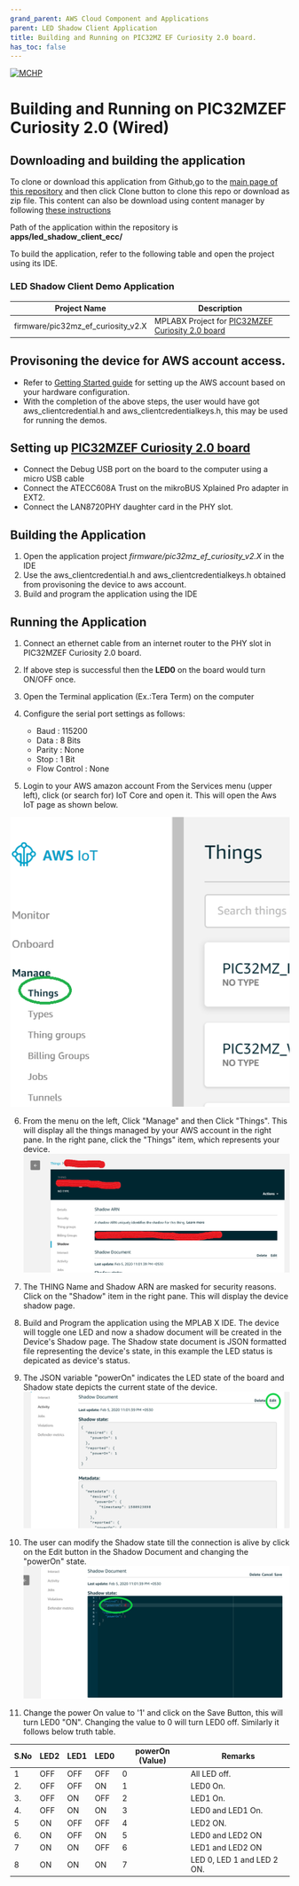```yaml
---
grand_parent: AWS Cloud Component and Applications
parent: LED Shadow Client Application
title: Building and Running on PIC32MZ EF Curiosity 2.0 board.
has_toc: false
---
```



[![MCHP](https://www.microchip.com/ResourcePackages/Microchip/assets/dist/images/logo.png)](https://www.microchip.com)

# Building and Running on PIC32MZEF Curiosity 2.0 (Wired)

## Downloading and building the application

To clone or download this application from Github,go to the [main page of this repository](https://github.com/Microchip-MPLAB-Harmony/aws_cloud) and then click Clone button to clone this repo or download as zip file. This content can also be download using content manager by following [these instructions](https://github.com/Microchip-MPLAB-Harmony/contentmanager/wiki)

Path of the application within the repository is **apps/led_shadow_client_ecc/**

To build the application, refer to the following table and open the project using its IDE.

### LED Shadow Client Demo Application

| Project Name      | Description                                    |
| ----------------- | ---------------------------------------------- |
| firmware/pic32mz_ef_curiosity_v2.X    | MPLABX Project for [PIC32MZEF Curiosity 2.0 board](https://www.microchip.com/developmenttools/ProductDetails/DM320209)|


## Provisoning the device for AWS account access.

- Refer to [Getting Started guide](https://github.com/MicrochipTech/amazon-freertos/blob/mchpdev/vendors/microchip/boards/GettingStarted_With%20PIC32MZEF.md) for setting up the AWS account based on your hardware configuration.
- With the completion of the above steps, the user would have got aws_clientcredential.h and aws_clientcredentialkeys.h, this may be used for running the demos.


## Setting up [PIC32MZEF Curiosity 2.0 board](https://www.microchip.com/developmenttools/ProductDetails/DM320209)

- Connect the Debug USB port on the board to the computer using a micro USB cable
- Connect the ATECC608A Trust on the mikroBUS Xplained Pro adapter in EXT2.
- Connect the LAN8720PHY daughter card in the PHY slot.


## Building the Application

1. Open the application project *firmware/pic32mz_ef_curiosity_v2.X* in the IDE
2. Use the aws_clientcredential.h and aws_clientcredentialkeys.h obtained from provisoning the device to aws account.
3. Build and program the application using the IDE

## Running the Application
1. Connect an ethernet cable from an internet router to the PHY slot in PIC32MZEF Curiosity 2.0 board.
2. If above step is successful then the **LED0** on the board would turn ON/OFF once.
3. Open the Terminal application (Ex.:Tera Term) on the computer
4. Configure the serial port settings as follows:
    - Baud : 115200
    - Data : 8 Bits
    - Parity : None
    - Stop : 1 Bit
    - Flow Control : None

5. Login to your AWS amazon account 
From the Services menu (upper left), click (or search for) IoT Core and open it. This will open the Aws IoT page as shown below.

![Things Screen](images/image0.png)

6. From the menu on the left, Click "Manage" and then Click "Things". This will display all the things managed by your AWS account in the right pane.
In the right pane, click the "Things" item, which represents your device. 
![Things Screen](images/image1.png)

7. The THING Name and Shadow ARN are masked for security reasons. Click on the "Shadow" item in the right pane. This will display the device shadow page. 

8. Build and Program the application using the MPLAB X IDE. The device will toggle one LED and now a shadow document will be created in the Device's Shadow page. 
The Shadow state document is JSON formatted file representing the device's state, in this example the LED status is depicated as device's status.

9. The JSON variable "powerOn" indicates the LED state of the board and Shadow state depicts the current state of the device.
![Things Screen](images/image2.png)

10. The user can modify the Shadow state till the connection is alive by click on the Edit button in the Shadow Document and changing the "powerOn" state. 
![Things Screen](images/image3.png)

11. Change the power On value to '1' and click on the Save Button, this will turn LED0 "ON". Changing the value to 0 will turn LED0 off. Similarly it
follows below truth table.

| S.No | LED2| LED1 | LED0 | powerOn (Value) | Remarks |
| --- | --- | --- | --- | --- | --- |
| 1 | OFF | OFF | OFF | 0 | All LED off. |
| 2. | OFF | OFF | ON | 1 | LED0 On. |
| 3. | OFF | ON | OFF | 2 | LED1  On. |
| 4. | OFF | ON | ON | 3 | LED0 and LED1 On. |
| 5 | ON | OFF | OFF | 4 | LED2 ON. |
| 6. | ON | OFF | ON | 5 | LED0 and LED2 ON |
| 7 | ON | ON | OFF | 6 | LED1 and LED2 ON |
| 8 | ON | ON | ON | 7 | LED 0, LED 1 and LED 2 ON.|
